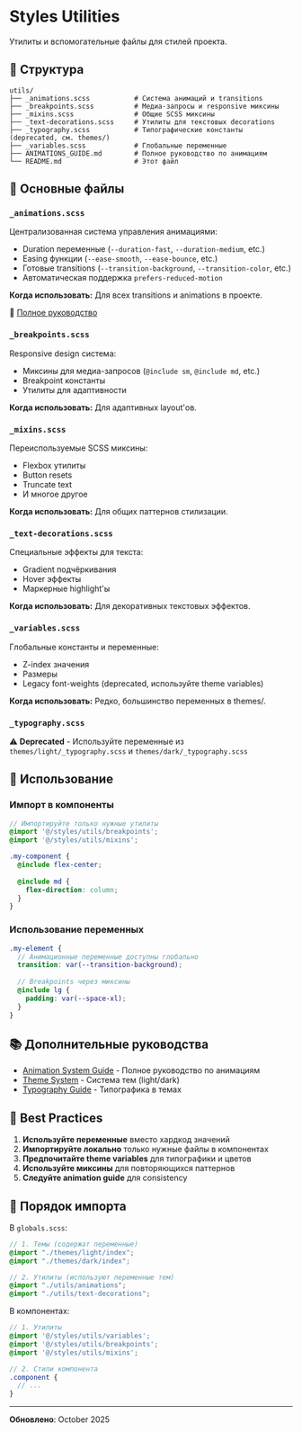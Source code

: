 # Styles Utilities

Утилиты и вспомогательные файлы для стилей проекта.

## 📁 Структура

```
utils/
├── _animations.scss           # Система анимаций и transitions
├── _breakpoints.scss          # Медиа-запросы и responsive миксины
├── _mixins.scss               # Общие SCSS миксины
├── _text-decorations.scss     # Утилиты для текстовых decorations
├── _typography.scss           # Типографические константы (deprecated, см. themes/)
├── _variables.scss            # Глобальные переменные
├── ANIMATIONS_GUIDE.md        # Полное руководство по анимациям
└── README.md                  # Этот файл
```

## 🎯 Основные файлы

### `_animations.scss`

Централизованная система управления анимациями:
- Duration переменные (`--duration-fast`, `--duration-medium`, etc.)
- Easing функции (`--ease-smooth`, `--ease-bounce`, etc.)
- Готовые transitions (`--transition-background`, `--transition-color`, etc.)
- Автоматическая поддержка `prefers-reduced-motion`

**Когда использовать:** Для всех transitions и animations в проекте.

📖 [Полное руководство](./ANIMATIONS_GUIDE.md)

### `_breakpoints.scss`

Responsive design система:
- Миксины для медиа-запросов (`@include sm`, `@include md`, etc.)
- Breakpoint константы
- Утилиты для адаптивности

**Когда использовать:** Для адаптивных layout'ов.

### `_mixins.scss`

Переиспользуемые SCSS миксины:
- Flexbox утилиты
- Button resets
- Truncate text
- И многое другое

**Когда использовать:** Для общих паттернов стилизации.

### `_text-decorations.scss`

Специальные эффекты для текста:
- Gradient подчёркивания
- Hover эффекты
- Маркерные highlight'ы

**Когда использовать:** Для декоративных текстовых эффектов.

### `_variables.scss`

Глобальные константы и переменные:
- Z-index значения
- Размеры
- Legacy font-weights (deprecated, используйте theme variables)

**Когда использовать:** Редко, большинство переменных в themes/.

### `_typography.scss`

⚠️ **Deprecated** - Используйте переменные из `themes/light/_typography.scss` и `themes/dark/_typography.scss`

## 🔧 Использование

### Импорт в компоненты

```scss
// Импортируйте только нужные утилиты
@import '@/styles/utils/breakpoints';
@import '@/styles/utils/mixins';

.my-component {
  @include flex-center;
  
  @include md {
    flex-direction: column;
  }
}
```

### Использование переменных

```scss
.my-element {
  // Анимационные переменные доступны глобально
  transition: var(--transition-background);
  
  // Breakpoints через миксины
  @include lg {
    padding: var(--space-xl);
  }
}
```

## 📚 Дополнительные руководства

- [Animation System Guide](./ANIMATIONS_GUIDE.md) - Полное руководство по анимациям
- [Theme System](../themes/README.md) - Система тем (light/dark)
- [Typography Guide](../themes/TYPOGRAPHY_USAGE.md) - Типографика в темах

## 🚀 Best Practices

1. **Используйте переменные** вместо хардкод значений
2. **Импортируйте локально** только нужные файлы в компонентах
3. **Предпочитайте theme variables** для типографики и цветов
4. **Используйте миксины** для повторяющихся паттернов
5. **Следуйте animation guide** для consistency

## 📝 Порядок импорта

В `globals.scss`:
```scss
// 1. Темы (содержат переменные)
@import "./themes/light/index";
@import "./themes/dark/index";

// 2. Утилиты (используют переменные тем)
@import "./utils/animations";
@import "./utils/text-decorations";
```

В компонентах:
```scss
// 1. Утилиты
@import '@/styles/utils/variables';
@import '@/styles/utils/breakpoints';
@import '@/styles/utils/mixins';

// 2. Стили компонента
.component {
  // ...
}
```

---

**Обновлено**: October 2025


